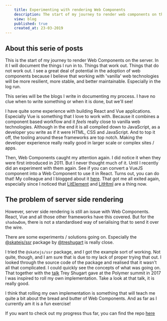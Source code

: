 ```yaml
---
	title: Experimenting with rendering Web Components
	description: The start of my journey to render web components on the server
	view: blog
	published: true
	created_at: 23-03-2019
---
```


## About this serie of posts
This is the start of my journey to render Web Components on the server. In it I will document the things I run in to. Things that work out. Things that do not work out. I see a great deal of potential in the adoption of web components because I believe that working with 'vanilla' web technologies will be more resilient, more stable, and better maintainable. Especially in the log run.

This series will be the blogs I write in documenting my process. I have no clue when to write something or when it is done, but we'll see!

I have quite some experience with building React and Vue applications. Especially Vue is something that I love to work with. Because it combines a component based workflow and it _feels_ really close to vanilla web technologies. Although in the end it is all compiled down to JavaScript, as a developer you write as if it were HTML, CSS and JavaScript. And to top it off, the tooling around these frameworks are top notch. Making the developer experience really really good in larger scale or complex sites / apps.

Then, Web Components caught my attention again. I did notice it when they were first introduced in 2011. But I never thought much of it. Until I recently did an experiment with them again. See if you can convert a VueJS component into a Web Component to use it in React. Turns out, you can do that! My colleague and I blogged about it [here](https://www.voorhoede.nl/en/blog/javascript-frameworks-meet-web-components/). That got me all exited again, especially since I noticed that [LitElement](https://lit-element.polymer-project.org/) and [LitHtml](https://lit-html.polymer-project.org/) are a thing now.

## The problem of server side rendering

However, server side rendering is still an issue with Web Components. React, Vue and all those other frameworks have this covered. But for the `shadowDom`, there is not a standardised way of serialising that to send it over the wire. 

There are some experiments / solutions going on. Especially the [@skatejs/ssr](https://github.com/skatejs/skatejs/tree/master/packages/ssr) package by [@treshugart](https://twitter.com/treshugart) is really close.

I tried the `@skatejs/ssr` package, and I got the example sort of working. Not quite, though, and I am sure that is due to my lack of proper trying that out. I looked through the source code of the package and realised that it wasn't all that complicated. I could quickly see the concepts of what was going on. That together with the [talk](https://www.youtube.com/watch?v=yT-EsESAmgA&feature=youtu.be) Trey Shugart gave at the Polymer summit in 2017 I was inspired to roll my own implementation. Take a look at that talk, it is really good.

I think that rolling my own implementation is something that will teach me quite a bit about the bread and butter of Web Components. And as far as I currently am it is a fun exercise!

If you want to check out my progress thus far, you can find the repo [here](https://github.com/petergoes/ssr-web-components)